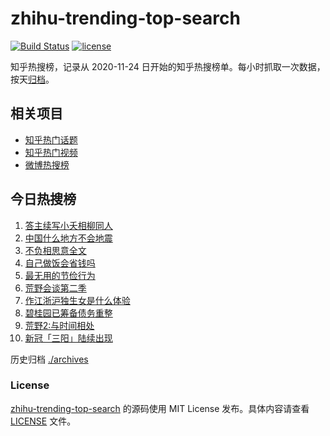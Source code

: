 # zhihu-trending-top-search

[![Build Status](https://github.com/justjavac/zhihu-trending-top-search/workflows/ci/badge.svg?branch=main)](https://github.com/justjavac/zhihu-trending-top-search/actions)
[![license](https://img.shields.io/github/license/justjavac/zhihu-trending-top-search)](https://github.com/justjavac/zhihu-trending-top-search/blob/main/LICENSE)

知乎热搜榜，记录从 2020-11-24 日开始的知乎热搜榜单。每小时抓取一次数据，按天[归档](./archives)。

## 相关项目

- [知乎热门话题](https://github.com/justjavac/zhihu-trending-hot-questions)
- [知乎热门视频](https://github.com/justjavac/zhihu-trending-hot-video)
- [微博热搜榜](https://github.com/justjavac/weibo-trending-hot-search)

## 今日热搜榜

<!-- BEGIN -->
<!-- 最后更新时间 Sat Aug 12 2023 06:06:07 GMT+0800 (China Standard Time) -->

1. [答主续写小夭相柳同人](https://www.zhihu.com/search?q=%E7%AD%94%E4%B8%BB%E7%BB%AD%E5%86%99%E5%B0%8F%E5%A4%AD%E7%9B%B8%E6%9F%B3%E5%90%8C%E4%BA%BA)
1. [中国什么地方不会地震](https://www.zhihu.com/search?q=%E4%B8%AD%E5%9B%BD%E4%BB%80%E4%B9%88%E5%9C%B0%E6%96%B9%E4%B8%8D%E4%BC%9A%E5%9C%B0%E9%9C%87)
1. [不负相思意全文](https://www.zhihu.com/search?q=%E4%B8%8D%E8%B4%9F%E7%9B%B8%E6%80%9D%E6%84%8F%E5%85%A8%E6%96%87)
1. [自己做饭会省钱吗](https://www.zhihu.com/search?q=%E8%87%AA%E5%B7%B1%E5%81%9A%E9%A5%AD%E4%BC%9A%E7%9C%81%E9%92%B1%E5%90%97)
1. [最无用的节俭行为](https://www.zhihu.com/search?q=%E6%9C%80%E6%97%A0%E7%94%A8%E7%9A%84%E8%8A%82%E4%BF%AD%E8%A1%8C%E4%B8%BA)
1. [荒野会谈第二季](https://www.zhihu.com/search?q=%E8%8D%92%E9%87%8E%E4%BC%9A%E8%B0%88%E7%AC%AC%E4%BA%8C%E5%AD%A3)
1. [作江浙沪独生女是什么体验](https://www.zhihu.com/search?q=%E4%BD%9C%E6%B1%9F%E6%B5%99%E6%B2%AA%E7%8B%AC%E7%94%9F%E5%A5%B3%E6%98%AF%E4%BB%80%E4%B9%88%E4%BD%93%E9%AA%8C)
1. [碧桂园已筹备债务重整](https://www.zhihu.com/search?q=%E7%A2%A7%E6%A1%82%E5%9B%AD%E5%B7%B2%E7%AD%B9%E5%A4%87%E5%80%BA%E5%8A%A1%E9%87%8D%E6%95%B4)
1. [荒野2:与时间相处](https://www.zhihu.com/search?q=%E8%8D%92%E9%87%8E2%3A%E4%B8%8E%E6%97%B6%E9%97%B4%E7%9B%B8%E5%A4%84)
1. [新冠「三阳」陆续出现](https://www.zhihu.com/search?q=%E6%96%B0%E5%86%A0%E3%80%8C%E4%B8%89%E9%98%B3%E3%80%8D%E9%99%86%E7%BB%AD%E5%87%BA%E7%8E%B0)

<!-- END -->

历史归档 [./archives](./archives)

### License

[zhihu-trending-top-search](https://github.com/justjavac/zhihu-trending-top-search) 的源码使用 MIT License
发布。具体内容请查看 [LICENSE](./LICENSE) 文件。
